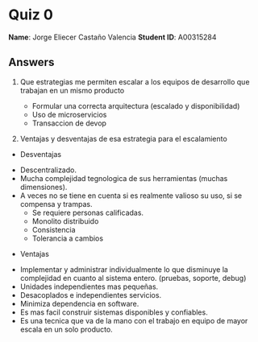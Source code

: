 # Quiz 0

**Name**: Jorge Eliecer Castaño Valencia
**Student ID**: A00315284

## Answers

1.  Que estrategias me permiten escalar a los equipos de desarrollo que trabajan en un mismo producto
    * Formular una correcta arquitectura (escalado y disponibilidad)
    * Uso de microservicios
    * Transaccion de devop

1.  Ventajas y desventajas de esa estrategia para el escalamiento

- Desventajas
* Descentralizado.
* Mucha complejidad tegnologica de sus herramientas (muchas dimensiones).
* A veces no se tiene en cuenta si es realmente valioso su uso, si se compensa y trampas.
  - Se requiere personas calificadas.
  - Monolito distribuido
  - Consistencia
  - Tolerancia a cambios

- Ventajas
* Implementar y administrar individualmente lo que disminuye la complejidad en cuanto al sistema entero. (pruebas, soporte, debug)
* Unidades independientes mas pequeñas.
* Desacoplados e independientes servicios.
* Minimiza dependencia en software.
* Es mas facil construir sistemas disponibles y confiables.
* Es una tecnica que va de la mano con el trabajo en equipo de mayor escala en un solo producto.
